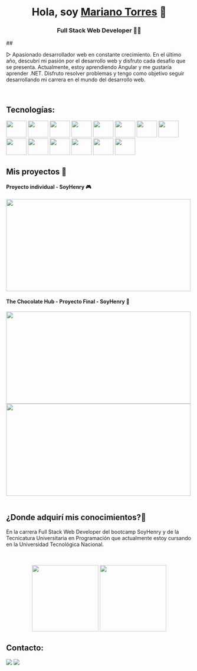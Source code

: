 <h1 align="center">Hola, soy <u>Mariano Torres</u> 👋</h1>
<h3 align="center">Full Stack Web Developer 👨‍💻</h3>
## 
<p>
▷ Apasionado desarrollador web en constante crecimiento. En el último año, descubrí mi pasión por el desarrollo web y disfruto cada desafío que se presenta. Actualmente, estoy aprendiendo Angular y me gustaría aprender .NET. Disfruto resolver problemas y tengo como objetivo seguir desarrollando mi carrera en el mundo del desarrollo web. </p>

<br>

## Tecnologías:
<div style="display: inline-block">
  <img height="45px" width="55px" src="https://cdn.jsdelivr.net/gh/devicons/devicon/icons/javascript/javascript-original.svg" />
  <img height="45px" width="55px" src="https://cdn.jsdelivr.net/gh/devicons/devicon/icons/react/react-original-wordmark.svg" />
  <img height="45px" width="55px" src="https://cdn.jsdelivr.net/gh/devicons/devicon/icons/redux/redux-original.svg" />
  <img height="45px" width="55px" src="https://cdn.jsdelivr.net/gh/devicons/devicon/icons/nodejs/nodejs-original-wordmark.svg"  />
  <img height="45px" width="55px" src="https://cdn.jsdelivr.net/gh/devicons/devicon/icons/html5/html5-original-wordmark.svg" />
  <img height="45px" width="55px" src="https://cdn.jsdelivr.net/gh/devicons/devicon/icons/css3/css3-original-wordmark.svg" />
  <img height="45px" width="55px" src="https://cdn.jsdelivr.net/gh/devicons/devicon/icons/tailwindcss/tailwindcss-original-wordmark.svg" />
  <img height="45px" width="55px" src="https://cdn.jsdelivr.net/gh/devicons/devicon/icons/express/express-original-wordmark.svg" />
  <img height="45px" width="55px" src="https://cdn.jsdelivr.net/gh/devicons/devicon/icons/sequelize/sequelize-original.svg" />
  <img height="45px" width="55px" src="https://cdn.jsdelivr.net/gh/devicons/devicon/icons/postgresql/postgresql-original-wordmark.svg" />
  <img height="45px" width="55px" src="https://cdn.jsdelivr.net/gh/devicons/devicon/icons/typescript/typescript-original.svg" />
  <img height="45px" width="55px" src="https://cdn.jsdelivr.net/gh/devicons/devicon/icons/mongodb/mongodb-original.svg" />
  <img height="45px" width="55px" src="https://cdn.jsdelivr.net/gh/devicons/devicon/icons/figma/figma-original.svg" />
  <img height="45px" width="55px" src="https://cdn.jsdelivr.net/gh/devicons/devicon/icons/bootstrap/bootstrap-original.svg" />
</div>

<br>

## Mis proyectos 👀
<div>
  <div>
    <h4>Proyecto individual - SoyHenry 🎮</h4>
    <img height="250px" width="500px" src="https://res.cloudinary.com/djdqwkavb/image/upload/v1683403451/pi_dh1mga.jpg">
  </div>
  <div>
    <h4>The Chocolate Hub - Proyecto Final - SoyHenry 🍫</h4>
    <img height="250px" width="500px" src="https://res.cloudinary.com/djdqwkavb/image/upload/v1683403463/pf1_hr3c8r.jpg">
    <img height="250px" width="500px" src="https://res.cloudinary.com/djdqwkavb/image/upload/v1683403464/pf2_zzlfru.jpg">
  </div<
</div>


<br>
<br>

## ¿Donde adquirí mis conocimientos?🤔
<p>
En la carrera Full Stack Web Developer del bootcamp SoyHenry y de la Tecnicatura Universitaria en Programación que actualmente estoy cursando en la Universidad Tecnológica Nacional. </p>

<br>
<br>

<div align="center"> 
  <img height="180em" src="https://github-readme-stats.vercel.app/api?username=marianoitorres&show_icons=true&theme=dark">
  <img height="180em" src="https://github-readme-stats.vercel.app/api/top-langs/?username=marianoitorres&layout=compact&langs_count=16&theme=dark">
</div>

## Contacto:
<div>
  <a href="mailto:marianxtorres@gmail.com" target="_blank"><img src="https://img.shields.io/badge/Gmail-D14836?style=for-the-badge&logo=gmail&logoColor=white" target="_blank"></a>
  <a href="https://www.linkedin.com/in/mariano-torres-1b717b236/" target="blank"><img src="https://img.shields.io/badge/LinkedIn-0077B5?style=for-the-badge&logo=linkedin&logoColor=white" target="blank"></a>  
</div>
